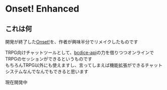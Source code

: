 # Onset! Enhanced

## これは何

開発が終了した[Onset!](https://github.com/kiridaruma/onset)を、作者が興味半分でリメイクしたものです

TRPG向けチャットツールとして、[bcdice-api](https://github.com/bcdice/bcdice-api)の力を借りつつオンラインでTRPGのセッションができるというものです  
もちろんTRPG以外にも使えますし、言ってしまえば機能拡張ができるチャットシステムなんでなんでもできると思います

現在開発中
